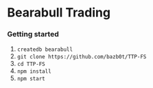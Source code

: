 # Bearabull Trading #

### Getting started
1. `createdb bearabull`
2. `git clone https://github.com/bazb0t/TTP-FS`
3. `cd TTP-FS`
4. `npm install`
5. `npm start`

